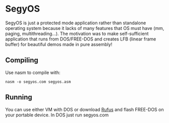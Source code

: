 # SegyOS

SegyOS is just a protected mode application rather than standalone operating system because it lacks of many features that OS must have (mm, paging, multithreading...).
The motivation was to make self-sufficient application that runs from DOS/FREE-DOS and creates LFB (linear frame buffer) for beautiful demos made in pure assembly!

## Compiling
Use nasm to compile with:

    nasm -o segyos.com segyos.asm

## Running
You can use either VM with DOS or download [Rufus](https://rufus.ie/) and flash FREE-DOS on your portable device. In DOS just run segyos.com
